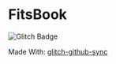 # FitsBook

![Glitch Badge](https://badge.glitch.me/trello-shopping-list)

Made With: [glitch-github-sync](https://github.com/nmcardoso/glitch-github-sync)

